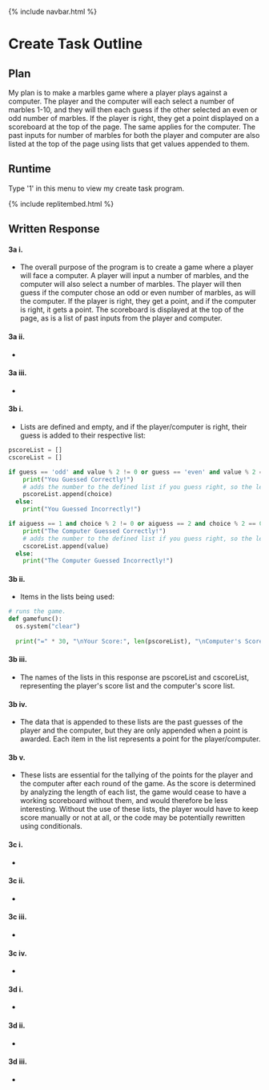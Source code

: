 {% include navbar.html %}

# Create Task Outline

## Plan

My plan is to make a marbles game where a player plays against a computer. The player and the computer will each select a number of marbles 1-10, and they will then each guess if the other selected an even or odd number of marbles. If the player is right, they get a point displayed on a scoreboard at the top of the page. The same applies for the computer. The past inputs for number of marbles for both the player and computer are also listed at the top of the page using lists that get values appended to them.

## Runtime

Type '1' in this menu to view my create task program.

{% include replitembed.html %}

## Written Response

#### 3a i.

- The overall purpose of the program is to create a game where a player will face a computer. A player will input a number of marbles, and the computer will also select a number of marbles. The player will then guess if the computer chose an odd or even number of marbles, as will the computer. If the player is right, they get a point, and if the computer is right, it gets a point. The scoreboard is displayed at the top of the page, as is a list of past inputs from the player and computer. 

#### 3a ii.

- 

#### 3a iii. 

- 

#### 3b i.

- Lists are defined and empty, and if the player/computer is right, their guess is added to their respective list:

``` python
pscoreList = []
cscoreList = []

if guess == 'odd' and value % 2 != 0 or guess == 'even' and value % 2 == 0:
    print("You Guessed Correctly!")
    # adds the number to the defined list if you guess right, so the length of that list can be analyzed to determine your score.
    pscoreList.append(choice)
  else:
    print("You Guessed Incorrectly!")

if aiguess == 1 and choice % 2 != 0 or aiguess == 2 and choice % 2 == 0:
    print("The Computer Guessed Correctly!")
    # adds the number to the defined list if you guess right, so the length of that list can be analyzed to determine your score.
    cscoreList.append(value)
  else:
    print("The Computer Guessed Incorrectly!")
```

#### 3b ii.
 
- Items in the lists being used:

``` python
# runs the game.
def gamefunc():
  os.system("clear")
  
  print("=" * 30, "\nYour Score:", len(pscoreList), "\nComputer's Score:", len(cscoreList))
```
 
#### 3b iii.

- The names of the lists in this response are pscoreList and cscoreList, representing the player's score list and the computer's score list.

#### 3b iv.

- The data that is appended to these lists are the past guesses of the player and the computer, but they are only appended when a point is awarded. Each item in the list represents a point for the player/computer.

#### 3b v.

- These lists are essential for the tallying of the points for the player and the computer after each round of the game. As the score is determined by analyzing the length of each list, the game would cease to have a working scoreboard without them, and would therefore be less interesting. Without the use of these lists, the player would have to keep score manually or not at all, or the code may be potentially rewritten using conditionals. 

#### 3c i.

- 

#### 3c ii.

- 

#### 3c iii.

- 

#### 3c iv.

- 

#### 3d i.

- 

#### 3d ii.

- 

#### 3d iii.

- 


